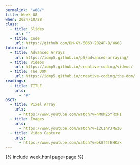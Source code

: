 ```yaml
---
permalink: "w08/"
title: Week 08
when: 2024/10/28
class:
  - title: Slides
    url: ""
  - title: Code
    url: https://github.com/DM-GY-6063-2024F-B/WK08
tutorials:
  - title: Advanced Arrays
    url: https://idmp5.github.io/p5/advanced-arraying/
  - title: Videos
    url: https://idmp5.github.io/creative-coding/videos/
  - title: The DOM
    url: https://idmp5.github.io/creative-coding/the-dom/
readings:
  - title: TITLE
    urls:
      - "#"
DSCT:
  - title: Pixel Array
    urls:
      - https://www.youtube.com/watch?v=nMUMZ5YRxHI
  - title: Images
    urls:
      - https://www.youtube.com/watch?v=i2C1hrJMwz0
  - title: Video Capture
    urls:
      - https://www.youtube.com/watch?v=bkGf4fEHKak
---
```

{% include week.html page=page %}
